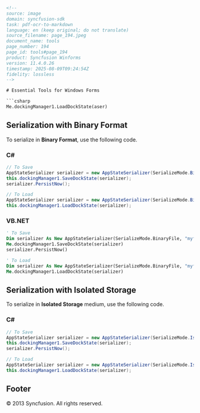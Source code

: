 ```html
<!-- 
source: image
domain: syncfusion-sdk
task: pdf-ocr-to-markdown
language: en (keep original; do not translate)
source_filename: page_194.jpeg
document_name: tools
page_number: 194
page_id: tools#page_194
product: Syncfusion Winforms
version: 11.4.0.26
timestamp: 2025-08-09T09:24:54Z
fidelity: lossless
-->

# Essential Tools for Windows Forms

```csharp
Me.dockingManager1.LoadDockState(aser)
```

## Serialization with Binary Format

To serialize in **Binary Format**, use the following code.

### C#

```csharp
// To Save
AppStateSerializer serializer = new AppStateSerializer(SerializeMode.BinaryFile, "myfile");
this.dockingManager1.SaveDockState(serializer);
serializer.PersistNow();

// To Load
AppStateSerializer serializer = new AppStateSerializer(SerializeMode.BinaryFile, "myfile");
this.dockingManager1.LoadDockState(serializer);
```

### VB.NET

```vb
' To Save
Dim serializer As New AppStateSerializer(SerializeMode.BinaryFile, "myfile")
Me.dockingManager1.SaveDockState(serializer)
serializer.PersistNow()

' To Load
Dim serializer As New AppStateSerializer(SerializeMode.BinaryFile, "myfile")
Me.dockingManager1.LoadDockState(serializer)
```

## Serialization with Isolated Storage

To serialize in **Isolated Storage** medium, use the following code.

### C#

```csharp
// To Save
AppStateSerializer serializer = new AppStateSerializer(SerializeMode.IsolatedStorage, "myfile");
this.dockingManager1.SaveDockState(serializer);
serializer.PersistNow();

// To Load
AppStateSerializer serializer = new AppStateSerializer(SerializeMode.IsolatedStorage, "myfile");
this.dockingManager1.LoadDockState(serializer);
```

## Footer

© 2013 Syncfusion. All rights reserved.
```
